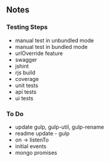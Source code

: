 ## Notes

### Testing Steps

* manual test in unbundled mode
* manual test in bundled mode
* urlOverride feature
* swagger
* jshint
* rjs build
* coverage
* unit tests
* api tests
* ui tests

### To Do

* update gulp, gulp-util, gulp-rename
* readme update - gulp
* on -> listenTo
* initial events
* mongo promises
